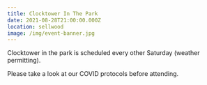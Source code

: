 ```yaml
---
title: Clocktower In The Park
date: 2021-08-28T21:00:00.000Z
location: sellwood
image: /img/event-banner.jpg
---
```

Clocktower in the park is scheduled every other Saturday (weather permitting).

Please take a look at our COVID protocols before attending.